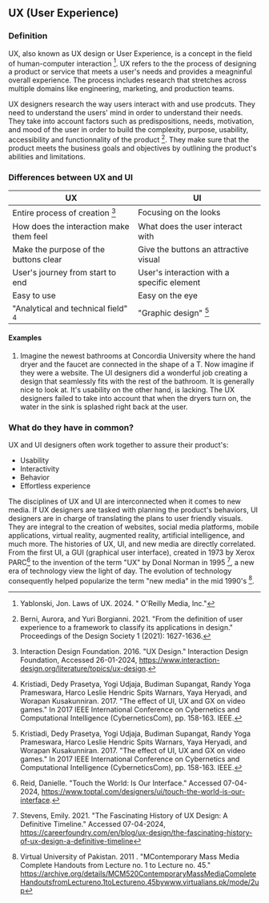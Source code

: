 ## UX (User Experience)
### Definition

UX, also known as UX design or User Experience, is a concept in the field of human-computer interaction [^yablonski01ux]. UX refers to the the process of designing a product or service that meets a user's needs and provides a meagninful overall experience. The process includes research that  stretches across multiple domains like engineering, marketing, and production teams.

UX designers research the way users interact with and use prodcuts. They need to understand the users' mind in order to understand their needs. They take into account factors such as predispositions, needs, motivation, and mood of the user in order to build the complexity, purpose, usability, accessibility and functionnality of the product [^berni02ux]. They make sure that the product meets the business goals and objectives by outlining the product's abilities and limitations. 



### Differences between UX and UI
| UX                                      | UI                                  |
|-----------------------------------------|-------------------------------------|
| Entire process of creation [^idf04ux]               | Focusing on the looks             |
| How does the interaction make them feel | What does the user interact with  |
| Make the purpose of the buttons clear   | Give the buttons an attractive visual |
| User's journey from start to end        | User's interaction with a specific element |
| Easy to use | Easy on the eye
| "Analytical and technical field" [^kristiadi03ux] | "Graphic design" [^kristiadi03ux]  | 

#### Examples
1. Imagine the newest bathrooms at Concordia University where the hand dryer and the faucet are connected in the shape of a T. Now imagine if they were a website. The UI designers did a wonderful job creating a design that seamlessly fits with the rest of the bathroom. It is generally nice to look at. It's usability on the other hand, is lacking. The UX designers failed to take into account that when the dryers turn on, the water in the sink is splashed right back at the user.

### What do they have in common?
UX and UI designers often work together to assure their product's:
- Usability
- Interactivity
- Behavior
- Effortless experience

The disciplines of UX and UI are interconnected when it comes to new media. If UX designers are tasked with planning the product's behaviors, UI designers are in charge of translating the plans to user friendly visuals. They are integral to the creation of websites, social media platforms, mobile applications, virtual reality, augmented reality, artificial intelligence, and much more. The histories of UX, UI, and new media are directly correlated. From the first UI, a GUI (graphical user interface), created in 1973 by Xerox PARC[^danielle05ux] to the invention of the term "UX" by Donal Norman in 1995 [^stevens06ux], a new era of technology view the light of day. The evolution of technology consequently helped popularize the term "new media" in the mid 1990's [^uvp07ux]. 


[^yablonski01ux]: Yablonski, Jon. Laws of UX. 2024. " O'Reilly Media, Inc."
[^berni02ux]: Berni, Aurora, and Yuri Borgianni. 2021. "From the definition of user experience to a framework to classify its applications in design." Proceedings of the Design Society 1 (2021): 1627-1636.
[^idf04ux]: Interaction Design Foundation. 2016. "UX Design." Interaction Design Foundation, Accessed 26-01-2024, https://www.interaction-design.org/literature/topics/ux-design.
[^kristiadi03ux]: Kristiadi, Dedy Prasetya, Yogi Udjaja, Budiman Supangat, Randy Yoga Prameswara, Harco Leslie Hendric Spits Warnars, Yaya Heryadi, and Worapan Kusakunniran. 2017. "The effect of UI, UX and GX on video games." In 2017 IEEE International Conference on Cybernetics and Computational Intelligence (CyberneticsCom), pp. 158-163. IEEE.
[^danielle05ux]:Reid, Danielle. "Touch the World: Is Our Interface." Accessed 07-04-2024, https://www.toptal.com/designers/ui/touch-the-world-is-our-interface.
[^stevens06ux]:Stevens, Emily. 2021. "The Fascinating History of UX Design: A Definitive Timeline." Accessed 07-04-2024, https://careerfoundry.com/en/blog/ux-design/the-fascinating-history-of-ux-design-a-definitive-timeline
[^uvp07ux]:Virtual University of Pakistan. 2011 . "MContemporary Mass Media Complete Handouts from Lecture no. 1 to Lecture no. 45."  https://archive.org/details/MCM520ContemporaryMassMediaCompleteHandoutsfromLectureno.1toLectureno.45bywww.virtualians.pk/mode/2up
